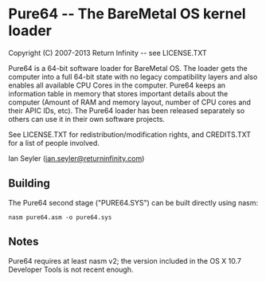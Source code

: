 # Pure64 -- The BareMetal OS kernel loader #
Copyright (C) 2007-2013 Return Infinity -- see LICENSE.TXT

Pure64 is a 64-bit software loader for BareMetal OS. The loader gets the computer into a full 64-bit state with no legacy compatibility layers and also enables all available CPU Cores in the computer. Pure64 keeps an information table in memory that stores important details about the computer (Amount of RAM and memory layout, number of CPU cores and their APIC IDs, etc). The Pure64 loader has been released separately so others can use it in their own software projects.

See LICENSE.TXT for redistribution/modification rights, and CREDITS.TXT for a list of people involved.

Ian Seyler (ian.seyler@returninfinity.com)


## Building

The Pure64 second stage ("PURE64.SYS") can be built directly using nasm:

    nasm pure64.asm -o pure64.sys


## Notes

Pure64 requires at least nasm v2; the version included in the OS X 10.7 Developer Tools is not recent enough.
